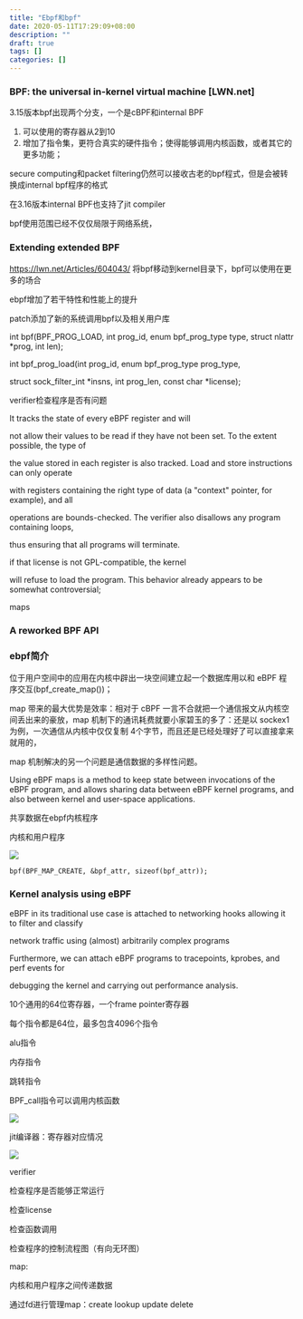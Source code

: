 ```yaml
---
title: "Ebpf和bpf"
date: 2020-05-11T17:29:09+08:00
description: ""
draft: true
tags: []
categories: []
---
```


### BPF: the universal in-kernel virtual machine [LWN.net]

3.15版本bpf出现两个分支，一个是cBPF和internal BPF

1. 可以使用的寄存器从2到10
2. 增加了指令集，更符合真实的硬件指令；使得能够调用内核函数，或者其它的更多功能；



secure computing和packet filtering仍然可以接收古老的bpf程式，但是会被转换成internal bpf程序的格式



在3.16版本internal BPF也支持了jit compiler

bpf使用范围已经不仅仅局限于网络系统，

### **Extending extended BPF**

https://lwn.net/Articles/604043/ 将bpf移动到kernel目录下，bpf可以使用在更多的场合



ebpf增加了若干特性和性能上的提升



patch添加了新的系统调用bpf以及相关用户库

int bpf(BPF_PROG_LOAD, int prog_id, enum bpf_prog_type type, struct nlattr *prog, int len);

int bpf_prog_load(int prog_id, enum bpf_prog_type prog_type, 

struct sock_filter_int *insns, int prog_len, const char *license);



verifier检查程序是否有问题

 It tracks the state of every eBPF register and will

not allow their values to be read if they have not been set. To the extent possible, the type of

the value stored in each register is also tracked. Load and store instructions can only operate

with registers containing the right type of data (a "context" pointer, for example), and all

operations are bounds-checked. The verifier also disallows any program containing loops,

thus ensuring that all programs will terminate.





 if that license is not GPL-compatible, the kernel

will refuse to load the program. This behavior already appears to be somewhat controversial;





maps



### **A reworked BPF API**





### ebpf简介

位于用户空间中的应用在内核中辟出一块空间建立起一个数据库用以和 eBPF  程序交互(bpf_create_map())；

map 带来的最大优势是效率：相对于 cBPF 一言不合就把一个通信报文从内核空间丢出来的豪放，map 机制下的通讯耗费就要小家碧玉的多了：还是以 sockex1 为例，一次通信从内核中仅仅复制 4个字节，而且还是已经处理好了可以直接拿来就用的，

map 机制解决的另一个问题是通信数据的多样性问题。





Using eBPF maps is a method to keep state between invocations of the eBPF program, and allows sharing data between eBPF kernel programs, and also between kernel and user-space applications.

共享数据在ebpf内核程序

内核和用户程序

![](https://gitee.com/chengshuyi/scripts/raw/master/img/20200512085617.png)

```
bpf(BPF_MAP_CREATE, &bpf_attr, sizeof(bpf_attr));
```





### Kernel analysis using eBPF

eBPF in its traditional use case is attached to networking hooks allowing it to filter and classify 

network traffic using (almost) arbitrarily complex programs



Furthermore, we can attach eBPF programs to tracepoints, kprobes, and perf events for 

debugging the kernel and carrying out performance analysis.



10个通用的64位寄存器，一个frame pointer寄存器

每个指令都是64位，最多包含4096个指令



alu指令

内存指令

跳转指令

BPF_call指令可以调用内核函数

![](https://gitee.com/chengshuyi/scripts/raw/master/img/20200512154411.png)



jit编译器：寄存器对应情况

![](https://gitee.com/chengshuyi/scripts/raw/master/img/20200512154552.png)



verifier

检查程序是否能够正常运行

检查license

检查函数调用

检查程序的控制流程图（有向无环图）

map:

内核和用户程序之间传递数据

通过fd进行管理map：create lookup update delete

